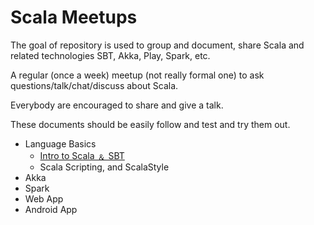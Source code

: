 # Scala Meetups

The goal of repository is used to group and document, share Scala and related technologies SBT, Akka, Play, Spark, etc.

A regular (once a week) meetup (not really formal one) to ask questions/talk/chat/discuss about Scala.

Everybody are encouraged to share and give a talk.  

These documents should be easily follow and test and try them out.

- Language Basics
  - [Intro to Scala &#65120; SBT](https://github.com/kasonchan/scalameetups/blob/scalameetup1/scalameetup1/meetup1.md)
  - Scala Scripting, and ScalaStyle
- Akka
- Spark
- Web App
- Android App
